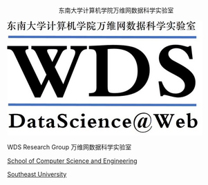 <center> 东南大学计算机学院万维网数据科学实验室 </center>

![](./image/wds.jpg)



WDS Research Group 万维网数据科学实验室

[School of Computer Science and Engineering](http://cse.seu.edu.cn)

[Southeast University](http://www.seu.edu.cn)









